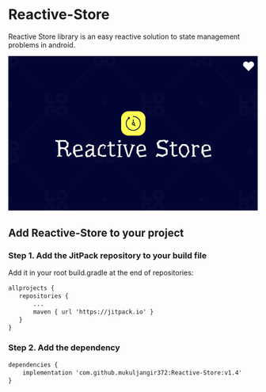 # Reactive-Store
Reactive Store library is an easy reactive solution to state management problems in android.

![alt text](https://github.com/Mukuljangir372/Reactive-Store/blob/master/reactive-store-logo.png)

## Add Reactive-Store to your project
### Step 1. Add the JitPack repository to your build file
Add it in your root build.gradle at the end of repositories:

``` 
allprojects {
   repositories {
       ...
       maven { url 'https://jitpack.io' }
   }
}
```

### Step 2. Add the dependency
```
dependencies {
    implementation 'com.github.mukuljangir372:Reactive-Store:v1.4'
}
```
